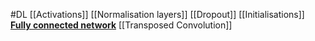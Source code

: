 #DL 
[[Activations]]
[[Normalisation layers]]
[[Dropout]]
[[Initialisations]]
**[Fully connected network](https://colab.research.google.com/drive/1r5Lur6UCCD4x7MyYkJUwfXZEFTonCJoF#scrollTo=4H6AHiqR-91l)**
[[Transposed Convolution]]
